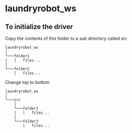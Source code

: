 # laundryrobot_ws
## To initialize the driver 
Copy the contents of this folder to a sub directory called src

```
laundryrobot_ws
│
└───folder1
|   │   files...
│   
└───folder2
    │   files...
```

Change top to bottom

```
laundryrobot_ws
│
└───src
    │
    └───folder1
    |   │   files...
    | 
    └───folder2
        |   files...

```
